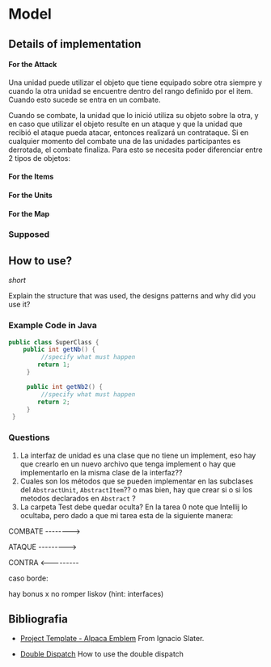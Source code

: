 # Model
## Details of implementation

#### For the Attack

Una unidad puede utilizar el objeto que tiene equipado sobre otra siempre y cuando la otra unidad se encuentre dentro del rango definido por el item. Cuando esto sucede se entra en un combate.



Cuando se combate, la unidad que lo inició utiliza su objeto sobre la otra, y en caso que utilizar el objeto
resulte en un ataque y que la unidad que recibió el ataque pueda atacar, entonces realizará un contrataque. Si
en cualquier momento del combate una de las unidades participantes es derrotada, el combate finaliza.
Para esto se necesita poder diferenciar entre 2 tipos de objetos:



#### For the Items 

#### For the Units

#### For the Map

### Supposed



## How to use?

*short*



Explain the structure that was used,  the designs patterns and why did you use it? 

### Example Code in Java

```java
public class SuperClass {
    public int getNb() {
         //specify what must happen
        return 1;
     }

     public int getNb2() {
         //specify what must happen
        return 2;
     }
 }

```



### Questions

1. La interfaz de unidad es una clase que no tiene un implement, eso hay que crearlo en un nuevo archivo que tenga implement  o hay que implementarlo en la misma clase de la interfaz??
2. Cuales son los métodos que se pueden implementar en las subclases del `AbstractUnit`, `AbstractItem`?? o mas bien, hay que crear si o si los metodos declarados en `Abstract` ?
3. La carpeta Test debe quedar oculta? En la tarea 0 note que Intellij lo ocultaba, pero dado a que mi tarea esta de la siguiente manera:





COMBATE -------->

ATAQUE --------->

CONTRA <---------





caso borde:





hay bonus x no romper liskov (hint: interfaces)

## Bibliografia

- [Project Template - Alpaca Emblem](https://github.com/islaterm/cc3002-alpaca-project-template) From Ignacio Slater.

- [Double Dispatch](https://sites.google.com/site/programacionhm/conceptos/multiple-dispatch) How to use the double dispatch









 